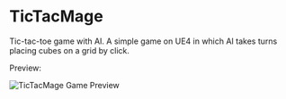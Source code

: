 # TicTacMage
Tic-tac-toe game with AI. 
A simple game on UE4 in which AI takes turns placing cubes on a grid by click.

Preview: 

![TicTacMage Game Preview](https://github.com/Cozy-Lusy/TicTacMage/blob/master/TicTacMagee.gif)
